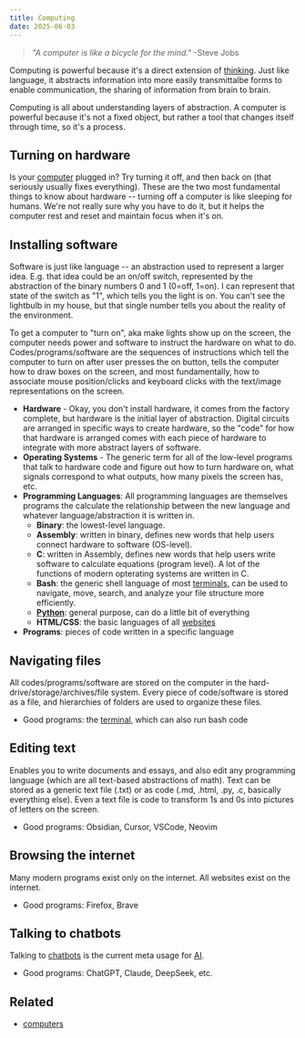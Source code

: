 ```yaml
---
title: Computing
date: 2025-06-03
---
```

> *"A computer is like a bicycle for the mind."* -Steve Jobs

Computing is powerful because it's a direct extension of [thinking](/thinking). Just like language, it abstracts information into more easily transmittalbe forms to enable communication, the sharing of information from brain to brain.

Computing is all about understanding layers of abstraction. A computer is powerful because it's not a fixed object, but rather a tool that changes itself through time, so it's a process.

## Turning on hardware
Is your [computer](/computers) plugged in? Try turning it off, and then back on (that seriously usually fixes everything). These are the two most fundamental things to know about hardware -- turning off a computer is like sleeping for humans. We're not really sure why you have to do it, but it helps the computer rest and reset and maintain focus when it's on.

## Installing software
Software is just like language -- an abstraction used to represent a larger idea. E.g. that idea could be an on/off switch, represented by the abstraction of the binary numbers 0 and 1 (0=off, 1=on). I can represent that state of the switch as "1", which tells you the light is on. You can't see the lightbulb in my house, but that single number tells you about the reality of the environment.

To get a computer to "turn on", aka make lights show up on the screen, the computer needs power and software to instruct the hardware on what to do. Codes/programs/software are the sequences of instructions which tell the computer to turn on after user presses the on button, tells the computer how to draw boxes on the screen, and most fundamentally, how to associate mouse position/clicks and keyboard clicks with the text/image representations on the screen.
- **Hardware** - Okay, you don't install hardware, it comes from the factory complete, but hardware is the initial layer of abstraction. Digital circuits are arranged in specific ways to create hardware, so the "code" for how that hardware is arranged comes with each piece of hardware to integrate with more abstract layers of software.
- **Operating Systems** - The generic term for all of the low-level programs that talk to hardware code and figure out how to turn hardware on, what signals correspond to what outputs, how many pixels the screen has, etc.
- **Programming Languages**: All programming languages are themselves programs the calculate the relationship between the new language and whatever language/abstraction it is written in.
	- **Binary**: the lowest-level language.
	- **Assembly**: written in binary, defines new words that help users connect hardware to software (OS-level).
	- **C**: written in Assembly, defines new words that help users write software to calculate equations (program level). A lot of the functions of modern opterating systems are written in C.
	- **Bash**: the generic shell language of most [terminals](/terminal), can be used to navigate, move, search, and analyze your file structure more efficiently.
	- **[Python](/python)**: general purpose, can do a little bit of everything
	- **HTML/CSS**: the basic languages of all [websites](/websites)
- **Programs**: pieces of code written in a specific language

## Navigating files
All codes/programs/software are stored on the computer in the hard-drive/storage/archives/file system. Every piece of code/software is stored as a file, and hierarchies of folders are used to organize these files.
- Good programs: the [terminal](/terminal), which can also run bash code

## Editing text
Enables you to write documents and essays, and also edit any programming language (which are all text-based abstractions of math). Text can be stored as a generic text file (.txt) or as code (.md, .html, .py, .c, basically everything else). Even a text file is code to transform 1s and 0s into pictures of letters on the screen.
- Good programs: Obsidian, Cursor, VSCode, Neovim

## Browsing the internet
Many modern programs exist only on the internet. All websites exist on the internet.
- Good programs: Firefox, Brave

## Talking to chatbots
Talking to [chatbots](/chatbots) is the current meta usage for [AI](/ai).
- Good programs: ChatGPT, Claude, DeepSeek, etc.
## Related
- [computers](/computers)